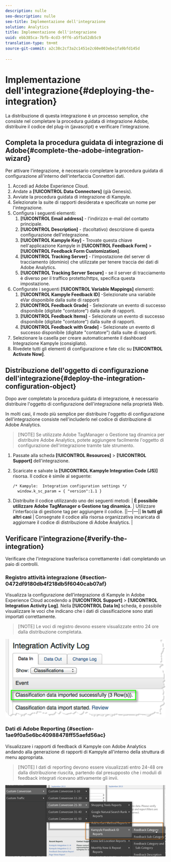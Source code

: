 ```yaml
---
description: nulle
seo-description: nulle
seo-title: Implementazione dell'integrazione
solution: Analytics
title: Implementazione dell'integrazione
uuid: ebb385ca-7bfb-4cd3-9ff6-a5f5a52db5c9
translation-type: tm+mt
source-git-commit: a2c38c2cf3a2c1451e2c60e003ebe1fa9bfd145d

---
```



# Implementazione dell'integrazione{#deploying-the-integration}

La distribuzione di questa integrazione è un processo semplice, che consiste nel completare la procedura guidata di integrazione Adobe, distribuire il codice del plug-in (javascript) e verificare l'integrazione.

## Completa la procedura guidata di integrazione di Adobe{#complete-the-adobe-integration-wizard}

Per attivare l'integrazione, è necessario completare la procedura guidata di configurazione all'interno dell'interfaccia Connettori dati.

1. Accedi ad Adobe Experience Cloud.
1. Andate a **[!UICONTROL Data Connectors]** (già Genesis).
1. Avviate la procedura guidata di integrazione di Kampyle.
1. Selezionate la suite di rapporti desiderata e specificate un nome per l'integrazione.
1. Configura i seguenti elementi:
   1. **[!UICONTROL Email address]** - l'indirizzo e-mail del contatto principale.
   1. **[!UICONTROL Description]** - (facoltativo) descrizione di questa configurazione dell'integrazione.
   1. **[!UICONTROL Kampyle Key]** - Trovate questa chiave nell'applicazione Kampyle in **[!UICONTROL Feedback Form]** &gt; **[!UICONTROL Feedback Form Customization]**.
   1. **[!UICONTROL Tracking Server]** - l'impostazione del server di tracciamento (dominio) che utilizzate per tenere traccia dei dati di Adobe Analytics.
   1. **[!UICONTROL Tracking Server Secure]** - se il server di tracciamento è diverso per il traffico protetto/https, specifica questa impostazione.
1. Configurate i seguenti **[!UICONTROL Variable Mappings]** elementi:
   1. **[!UICONTROL Kampyle Feedback ID]** -Selezionate una variabile eVar disponibile dalla suite di rapporti
   1. **[!UICONTROL Feedback Grade]** - Selezionate un evento di successo disponibile (digitate "contatore") dalla suite di rapporti.
   1. **[!UICONTROL Feedback Items]** - Selezionate un evento di successo disponibile (digitate "contatore") dalla suite di rapporti.
   1. **[!UICONTROL Feedback with Grade]** - Selezionate un evento di successo disponibile (digitate "contatore") dalla suite di rapporti.
1. Selezionare la casella per creare automaticamente il dashboard Integrazione Kampyle (consigliato).
1. Rivedete tutti gli elementi di configurazione e fate clic su **[!UICONTROL Activate Now]**.

## Distribuzione dell'oggetto di configurazione dell'integrazione{#deploy-the-integration-configuration-object}

Dopo aver completato la procedura guidata di integrazione, è necessario distribuire l'oggetto di configurazione dell'integrazione nella proprietà Web.

In molti casi, il modo più semplice per distribuire l'oggetto di configurazione dell'integrazione consiste nell'includerlo nel codice di distribuzione di Adobe Analytics.

> [!NOTE] Se utilizzate Adobe TagManager o Gestione tag dinamica per distribuire Adobe Analytics, potete aggiungere facilmente l'oggetto di configurazione dell'integrazione tramite tale strumento.

1. Passate alla scheda **[!UICONTROL Resources]** &gt; **[!UICONTROL Support]** dell'integrazione.
1. Scaricate e salvate la **[!UICONTROL Kampyle Integration Code (JS)]** risorsa. Il codice è simile al seguente:

   ```
   /* Kampyle:  Integration configuration settings */
     window.k_sc_param = { "version":1.1 }
   ```

1. Distribuite il codice utilizzando uno dei seguenti metodi:
| **È possibile utilizzare Adobe TagManager o Gestione tag dinamica.** | Utilizzare l'interfaccia di gestione tag per aggiungere il codice. ||—|—|| **In tutti gli altri casi** | Consegnate il codice alla risorsa organizzativa incaricata di aggiornare il codice di distribuzione di Adobe Analytics.  |

## Verificare l'integrazione{#verify-the-integration}

Verificare che l'integrazione trasferisca correttamente i dati completando un paio di controlli.

### Registro attività integrazione {#section-0472df9180db4f218db5f6040cab07af}

Visualizza la configurazione dell’integrazione di Kampyle in Adobe Experience Cloud accedendo a **[!UICONTROL Support]** &gt; **[!UICONTROL Integration Activity Log]**. Nella **[!UICONTROL Data In]** scheda, è possibile visualizzare le voci che indicano che i dati di classificazione sono stati importati correttamente.

> [!NOTE] Le voci di registro devono essere visualizzate entro 24 ore dalla distribuzione completata.

![](assets/integration_activity_log.png)

### Dati di Adobe Reporting {#section-1ae9f0a5e6bc40988478ff55aefd56ac}

Visualizzare i rapporti di feedback di Kampyle con Adobe Analytics andando alla generazione di rapporti di Kampyle all'interno della struttura di menu appropriata.

> [!NOTE] I dati di reporting devono essere visualizzati entro 24-48 ore dalla distribuzione riuscita, partendo dal presupposto che i moduli di feedback integrati ricevano attivamente gli invii.

![](assets/adobe_reporting_data.png)

